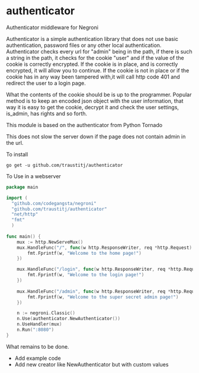 # authenticator
Authenticator middleware for Negroni

Authenticator is a simple authentication library that does not use basic authentication, password files or any other local authentication. Authenticator checks every url for "admin" being in the path, if there is such a string in the path, it checks for the cookie "user" and if the value of the cookie is correctly encrypted. If the cookie is in place, and is correctly encrypted, it will allow you to continue. If the cookie is not in place or if the cookie has in any way been tampered with,it will call http code 401 and redirect the user to a login page.

What the contents of the cookie should be is up to the programmer. Popular method is to keep an encoded json object with the user information, that way it is easy to get the cookie, decrypt it and check the user settings, is_admin, has rights and so forth.

This module is based on the authenticator from Python Tornado

This does not slow the server down if the page does not contain admin in the url.

To install
~~~~
go get -u github.com/traustitj/authenticator
~~~~
To Use in a webserver

~~~ go
package main

import (
  "github.com/codegangsta/negroni"
  "github.com/traustitj/authenticator"
  "net/http"
  "fmt"
  )
  
func main() {
	mux := http.NewServeMux()
	mux.HandleFunc("/", func(w http.ResponseWriter, req *http.Request) {
		fmt.Fprintf(w, "Welcome to the home page!")
	})

	mux.HandleFunc("/login", func(w http.ResponseWriter, req *http.Request) {
		fmt.Fprintf(w, "Welcome to the login page!")
	})
	
	mux.HandleFunc("/admin", func(w http.ResponseWriter, req *http.Request) {
		fmt.Fprintf(w, "Welcome to the super secret admin page!")
	})

	n := negroni.Classic()
	n.Use(authenticator.NewAuthenticator())
	n.UseHandler(mux)
	n.Run(":8080")
}
~~~~

What remains to be done.

- Add example code
- Add new creator like NewAuthenticator but with custom values
